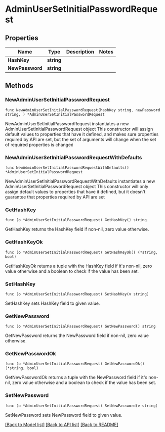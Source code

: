 # AdminUserSetInitialPasswordRequest

## Properties

Name | Type | Description | Notes
------------ | ------------- | ------------- | -------------
**HashKey** | **string** |  | 
**NewPassword** | **string** |  | 

## Methods

### NewAdminUserSetInitialPasswordRequest

`func NewAdminUserSetInitialPasswordRequest(hashKey string, newPassword string, ) *AdminUserSetInitialPasswordRequest`

NewAdminUserSetInitialPasswordRequest instantiates a new AdminUserSetInitialPasswordRequest object
This constructor will assign default values to properties that have it defined,
and makes sure properties required by API are set, but the set of arguments
will change when the set of required properties is changed

### NewAdminUserSetInitialPasswordRequestWithDefaults

`func NewAdminUserSetInitialPasswordRequestWithDefaults() *AdminUserSetInitialPasswordRequest`

NewAdminUserSetInitialPasswordRequestWithDefaults instantiates a new AdminUserSetInitialPasswordRequest object
This constructor will only assign default values to properties that have it defined,
but it doesn't guarantee that properties required by API are set

### GetHashKey

`func (o *AdminUserSetInitialPasswordRequest) GetHashKey() string`

GetHashKey returns the HashKey field if non-nil, zero value otherwise.

### GetHashKeyOk

`func (o *AdminUserSetInitialPasswordRequest) GetHashKeyOk() (*string, bool)`

GetHashKeyOk returns a tuple with the HashKey field if it's non-nil, zero value otherwise
and a boolean to check if the value has been set.

### SetHashKey

`func (o *AdminUserSetInitialPasswordRequest) SetHashKey(v string)`

SetHashKey sets HashKey field to given value.


### GetNewPassword

`func (o *AdminUserSetInitialPasswordRequest) GetNewPassword() string`

GetNewPassword returns the NewPassword field if non-nil, zero value otherwise.

### GetNewPasswordOk

`func (o *AdminUserSetInitialPasswordRequest) GetNewPasswordOk() (*string, bool)`

GetNewPasswordOk returns a tuple with the NewPassword field if it's non-nil, zero value otherwise
and a boolean to check if the value has been set.

### SetNewPassword

`func (o *AdminUserSetInitialPasswordRequest) SetNewPassword(v string)`

SetNewPassword sets NewPassword field to given value.



[[Back to Model list]](../README.md#documentation-for-models) [[Back to API list]](../README.md#documentation-for-api-endpoints) [[Back to README]](../README.md)


